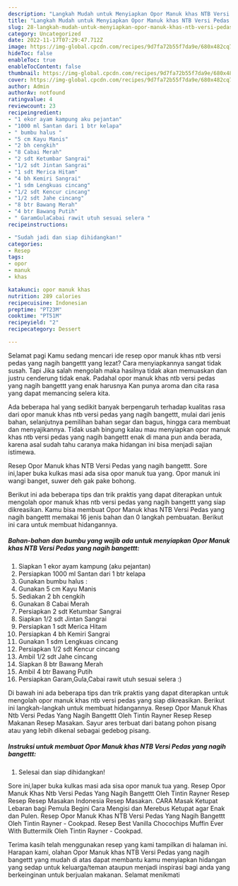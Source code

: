 ```yaml
---
description: "Langkah Mudah untuk Menyiapkan Opor Manuk khas NTB Versi Pedas yang nagih bangettt Menu Buat lebaran"
title: "Langkah Mudah untuk Menyiapkan Opor Manuk khas NTB Versi Pedas yang nagih bangettt Menu Buat lebaran"
slug: 28-langkah-mudah-untuk-menyiapkan-opor-manuk-khas-ntb-versi-pedas-yang-nagih-bangettt-menu-buat-lebaran
category: Uncategorized
date: 2022-11-17T07:29:47.712Z
image: https://img-global.cpcdn.com/recipes/9d7fa72b55f7da9e/680x482cq70/opor-manuk-khas-ntb-versi-pedas-yang-nagih-bangettt-foto-resep-utama.jpg
hideToc: false
enableToc: true
enableTocContent: false
thumbnail: https://img-global.cpcdn.com/recipes/9d7fa72b55f7da9e/680x482cq70/opor-manuk-khas-ntb-versi-pedas-yang-nagih-bangettt-foto-resep-utama.jpg
cover: https://img-global.cpcdn.com/recipes/9d7fa72b55f7da9e/680x482cq70/opor-manuk-khas-ntb-versi-pedas-yang-nagih-bangettt-foto-resep-utama.jpg
author: Admin
authorAv: notfound
ratingvalue: 4
reviewcount: 23
recipeingredient:
- "1 ekor ayam kampung aku pejantan"
- "1000 ml Santan dari 1 btr kelapa"
- " bumbu halus "
- "5 cm Kayu Manis"
- "2 bh cengkih"
- "8 Cabai Merah"
- "2 sdt Ketumbar Sangrai"
- "1/2 sdt Jintan Sangrai"
- "1 sdt Merica Hitam"
- "4 bh Kemiri Sangrai"
- "1 sdm Lengkuas cincang"
- "1/2 sdt Kencur cincang"
- "1/2 sdt Jahe cincang"
- "8 btr Bawang Merah"
- "4 btr Bawang Putih"
- " GaramGulaCabai rawit utuh sesuai selera "
recipeinstructions:

- "Sudah jadi dan siap dihidangkan!"
categories:
- Resep
tags:
- opor
- manuk
- khas

katakunci: opor manuk khas 
nutrition: 289 calories
recipecuisine: Indonesian
preptime: "PT23M"
cooktime: "PT51M"
recipeyield: "2"
recipecategory: Dessert

---
```



Selamat pagi Kamu sedang mencari ide resep opor manuk khas ntb versi pedas yang nagih bangettt yang lezat? Cara menyiapkannya sangat tidak susah. Tapi Jika salah mengolah maka hasilnya tidak akan memuaskan dan justru cenderung tidak enak. Padahal opor manuk khas ntb versi pedas yang nagih bangettt yang enak harusnya Kan punya aroma dan cita rasa yang dapat memancing selera kita.


Ada beberapa hal yang sedikit banyak berpengaruh terhadap kualitas rasa dari opor manuk khas ntb versi pedas yang nagih bangettt, mulai dari jenis bahan, selanjutnya pemilihan bahan segar dan bagus, hingga cara membuat dan menyajikannya. Tidak usah bingung kalau mau menyiapkan opor manuk khas ntb versi pedas yang nagih bangettt enak di mana pun anda berada, karena asal sudah tahu caranya maka hidangan ini bisa menjadi sajian istimewa.

Resep Opor Manuk khas NTB Versi Pedas yang nagih bangettt. Sore ini,laper buka kulkas masi ada sisa opor manuk tua yang. Opor manuk ini wangi banget, suwer deh gak pake bohong.


Berikut ini ada beberapa tips dan trik praktis yang dapat diterapkan untuk mengolah opor manuk khas ntb versi pedas yang nagih bangettt yang siap dikreasikan. Kamu bisa membuat Opor Manuk khas NTB Versi Pedas yang nagih bangettt memakai 16 jenis bahan dan 0 langkah pembuatan. Berikut ini cara untuk membuat hidangannya.

<!--inarticleads1-->

##### Bahan-bahan dan bumbu yang wajib ada untuk menyiapkan Opor Manuk khas NTB Versi Pedas yang nagih bangettt:

1. Siapkan 1 ekor ayam kampung (aku pejantan)
1. Persiapkan 1000 ml Santan dari 1 btr kelapa
1. Gunakan  bumbu halus :
1. Gunakan 5 cm Kayu Manis
1. Sediakan 2 bh cengkih
1. Gunakan 8 Cabai Merah
1. Persiapkan 2 sdt Ketumbar Sangrai
1. Siapkan 1/2 sdt Jintan Sangrai
1. Persiapkan 1 sdt Merica Hitam
1. Persiapkan 4 bh Kemiri Sangrai
1. Gunakan 1 sdm Lengkuas cincang
1. Persiapkan 1/2 sdt Kencur cincang
1. Ambil 1/2 sdt Jahe cincang
1. Siapkan 8 btr Bawang Merah
1. Ambil 4 btr Bawang Putih
1. Persiapkan  Garam,Gula,Cabai rawit utuh sesuai selera :)


Di bawah ini ada beberapa tips dan trik praktis yang dapat diterapkan untuk mengolah opor manuk khas ntb versi pedas yang siap dikreasikan. Berikut ini langkah-langkah untuk membuat hidangannya. Resep Opor Manuk Khas Ntb Versi Pedas Yang Nagih Bangettt Oleh Tintin Rayner Resep Resep Makanan Resep Masakan. Sayur ares terbuat dari batang pohon pisang atau yang lebih dikenal sebagai gedebog pisang. 

<!--inarticleads2-->

##### Instruksi untuk membuat Opor Manuk khas NTB Versi Pedas yang nagih bangettt:


1. Selesai dan siap dihidangkan!

Sore ini,laper buka kulkas masi ada sisa opor manuk tua yang. Resep Opor Manuk Khas Ntb Versi Pedas Yang Nagih Bangettt Oleh Tintin Rayner Resep Resep Resep Masakan Indonesia Resep Masakan. CARA Masak Ketupat Lebaran bagi Pemula Begini Cara Mengisi dan Merebus Ketupat agar Enak dan Pulen. Resep Opor Manuk Khas NTB Versi Pedas Yang Nagih Bangettt Oleh Tintin Rayner - Cookpad. Resep Best Vanilla Chocochips Muffin Ever With Buttermilk Oleh Tintin Rayner - Cookpad. 

Terima kasih telah menggunakan resep yang kami tampilkan di halaman ini. Harapan kami, olahan Opor Manuk khas NTB Versi Pedas yang nagih bangettt yang mudah di atas dapat membantu kamu menyiapkan hidangan yang sedap untuk keluarga/teman ataupun menjadi inspirasi bagi anda yang berkeinginan untuk berjualan makanan. Selamat menikmati
